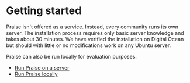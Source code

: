 # Getting started

Praise isn't offered as a service. Instead, every community runs its own server. The installation process requires only basic server knowledge and takes about 30 minutes. We have verified the installation on Digital Ocean but should with little or no modifications work on any Ubuntu server.

Praise can also be run locally for evaluation purposes.

- [Run Praise on a server](/docs/server-setup)
- [Run Praise locally](/docs/local-setup)
